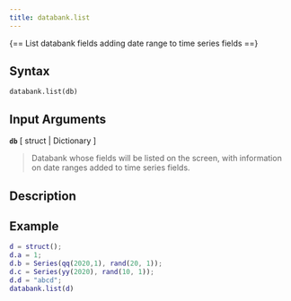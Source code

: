```yaml
---
title: databank.list
---
```


{== List databank fields adding date range to time series fields ==}


## Syntax

    databank.list(db)


## Input Arguments

__`db`__ [ struct | Dictionary ]
> 
> Databank whose fields will be listed on the screen, with information on
> date ranges added to time series fields.
> 

## Description


## Example

```matlab
d = struct();
d.a = 1;
d.b = Series(qq(2020,1), rand(20, 1));
d.c = Series(yy(2020), rand(10, 1));
d.d = "abcd";
databank.list(d)
```

